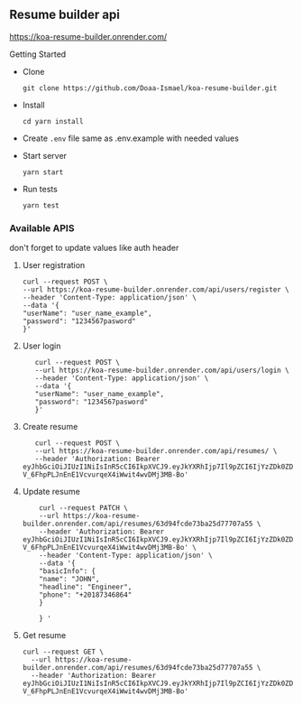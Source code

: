 


## Resume builder api
https://koa-resume-builder.onrender.com/

Getting Started

- Clone

    `git clone https://github.com/Doaa-Ismael/koa-resume-builder.git`


- Install

    `cd yarn install`


- Create `.env` file same as .env.example with needed values


- Start server

    `yarn start`


- Run tests

    `yarn test`

### Available APIS
don't forget to update values like auth header
1) User registration

    ```
    curl --request POST \
   --url https://koa-resume-builder.onrender.com/api/users/register \
   --header 'Content-Type: application/json' \
   --data '{
   "userName": "user_name_example",
   "password": "1234567pasword"
   }'
   ```


2) User login

    ```
       curl --request POST \
       --url https://koa-resume-builder.onrender.com/api/users/login \
       --header 'Content-Type: application/json' \
       --data '{
       "userName": "user_name_example",
       "password": "1234567pasword"
       }'
    ```


3) Create resume

    ```
       curl --request POST \
       --url https://koa-resume-builder.onrender.com/api/resumes/ \
       --header 'Authorization: Bearer eyJhbGciOiJIUzI1NiIsInR5cCI6IkpXVCJ9.eyJkYXRhIjp7Il9pZCI6IjYzZDk0ZDliZTczYmEyNWQ3NzcwN2E0ZiIsInVzZXJOYW1lIjoiRG9hYSBJc21hZWwiLCJwYXNzd29yZCI6IiQyYiQxMCRLeW9YLzVWUlJwZEdlWDM2amFiZTMuWVlacmJWWll0UmdKQVp4NS40TmNtTWhNZHVHTExpMiIsIl9fdiI6MH0sImlhdCI6MTY3NTE4NjA4NiwiZXhwIjoxNjc3Nzc4MDg2fQ.wu-V_6FhpPLJnEnE1VcvurqeX4iWwit4wvDMj3MB-Bo'
    ```


4) Update resume

    ``` 
        curl --request PATCH \
        --url https://koa-resume-builder.onrender.com/api/resumes/63d94fcde73ba25d77707a55 \
        --header 'Authorization: Bearer eyJhbGciOiJIUzI1NiIsInR5cCI6IkpXVCJ9.eyJkYXRhIjp7Il9pZCI6IjYzZDk0ZDliZTczYmEyNWQ3NzcwN2E0ZiIsInVzZXJOYW1lIjoiRG9hYSBJc21hZWwiLCJwYXNzd29yZCI6IiQyYiQxMCRLeW9YLzVWUlJwZEdlWDM2amFiZTMuWVlacmJWWll0UmdKQVp4NS40TmNtTWhNZHVHTExpMiIsIl9fdiI6MH0sImlhdCI6MTY3NTE4NjA4NiwiZXhwIjoxNjc3Nzc4MDg2fQ.wu-V_6FhpPLJnEnE1VcvurqeX4iWwit4wvDMj3MB-Bo' \
        --header 'Content-Type: application/json' \
        --data '{
        "basicInfo": {
        "name": "JOHN",
        "headline": "Engineer",
        "phone": "+20187346864"
        }
        
        } '
    ```

5) Get resume
    ```
    curl --request GET \
      --url https://koa-resume-builder.onrender.com/api/resumes/63d94fcde73ba25d77707a55 \
      --header 'Authorization: Bearer eyJhbGciOiJIUzI1NiIsInR5cCI6IkpXVCJ9.eyJkYXRhIjp7Il9pZCI6IjYzZDk0ZDliZTczYmEyNWQ3NzcwN2E0ZiIsInVzZXJOYW1lIjoiRG9hYSBJc21hZWwiLCJwYXNzd29yZCI6IiQyYiQxMCRLeW9YLzVWUlJwZEdlWDM2amFiZTMuWVlacmJWWll0UmdKQVp4NS40TmNtTWhNZHVHTExpMiIsIl9fdiI6MH0sImlhdCI6MTY3NTE4NjA4NiwiZXhwIjoxNjc3Nzc4MDg2fQ.wu-V_6FhpPLJnEnE1VcvurqeX4iWwit4wvDMj3MB-Bo'
    
    ```
